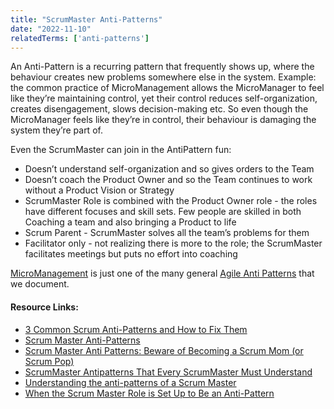 ```yaml
---
title: "ScrumMaster Anti-Patterns"
date: "2022-11-10"
relatedTerms: ['anti-patterns']
---
```


An Anti-Pattern is a recurring pattern that frequently shows up, where the behaviour creates new problems somewhere else in the system. Example: the common practice of MicroManagement allows the MicroManager to feel like they’re maintaining control, yet their control reduces self-organization, creates disengagement, slows decision-making etc. So even though the MicroManager feels like they’re in control, their behaviour is damaging the system they’re part of.

Even the ScrumMaster can join in the AntiPattern fun:

- Doesn’t understand self-organization and so gives orders to the Team
- Doesn’t coach the Product Owner and so the Team continues to work without a Product Vision or Strategy
- ScrumMaster Role is combined with the Product Owner role - the roles have different focuses and skill sets. Few people are skilled in both Coaching a team and also bringing a Product to life
- Scrum Parent - ScrumMaster solves all the team’s problems for them
- Facilitator only - not realizing there is more to the role; the ScrumMaster facilitates meetings but puts no effort into coaching

[MicroManagement](https://agilepainrelief.com/blog/scrum-anti-patterns-micromanagement.html) is just one of the many general [Agile Anti Patterns](https://agilepainrelief.com/blog/scrum-anti-patterns.html) that we document.

#### Resource Links:

- [3 Common Scrum Anti-Patterns and How to Fix Them](https://www.techwell.com/techwell-insights/2020/01/3-common-scrum-anti-patterns-and-how-fix-them)
- [Scrum Master Anti-Patterns](https://hackernoon.com/scrum-master-anti-patterns-b3aeb35ffe31)
- [Scrum Master Anti Patterns: Beware of Becoming a Scrum Mom (or Scrum Pop)](https://www.agilealliance.org/scrum-master-anti-patterns-beware-of-becoming-a-scrum-mom-or-scrum-pop/)
- [ScrumMaster Antipatterns That Every ScrumMaster Must Understand](https://adaptmethodology.com/scrummaster-antipatterns/)
- [Understanding the anti-patterns of a Scrum Master](https://www.incrementone.com/perspectives/understanding-the-anti-patterns-of-a-scrum-master)
- [When the Scrum Master Role is Set Up to Be an Anti-Pattern](https://nextupsolutions.com/insights/when-the-scrum-master-role-is-set-up-to-be-an-anti-pattern)

